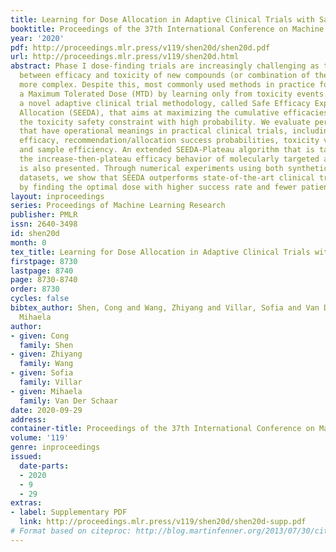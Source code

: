 ```yaml
---
title: Learning for Dose Allocation in Adaptive Clinical Trials with Safety Constraints
booktitle: Proceedings of the 37th International Conference on Machine Learning
year: '2020'
pdf: http://proceedings.mlr.press/v119/shen20d/shen20d.pdf
url: http://proceedings.mlr.press/v119/shen20d.html
abstract: Phase I dose-finding trials are increasingly challenging as the relationship
  between efficacy and toxicity of new compounds (or combination of them) becomes
  more complex. Despite this, most commonly used methods in practice focus on identifying
  a Maximum Tolerated Dose (MTD) by learning only from toxicity events. We present
  a novel adaptive clinical trial methodology, called Safe Efficacy Exploration Dose
  Allocation (SEEDA), that aims at maximizing the cumulative efficacies while satisfying
  the toxicity safety constraint with high probability. We evaluate performance objectives
  that have operational meanings in practical clinical trials, including cumulative
  efficacy, recommendation/allocation success probabilities, toxicity violation probability,
  and sample efficiency. An extended SEEDA-Plateau algorithm that is tailored for
  the increase-then-plateau efficacy behavior of molecularly targeted agents (MTA)
  is also presented. Through numerical experiments using both synthetic and real-world
  datasets, we show that SEEDA outperforms state-of-the-art clinical trial designs
  by finding the optimal dose with higher success rate and fewer patients.
layout: inproceedings
series: Proceedings of Machine Learning Research
publisher: PMLR
issn: 2640-3498
id: shen20d
month: 0
tex_title: Learning for Dose Allocation in Adaptive Clinical Trials with Safety Constraints
firstpage: 8730
lastpage: 8740
page: 8730-8740
order: 8730
cycles: false
bibtex_author: Shen, Cong and Wang, Zhiyang and Villar, Sofia and Van Der Schaar,
  Mihaela
author:
- given: Cong
  family: Shen
- given: Zhiyang
  family: Wang
- given: Sofia
  family: Villar
- given: Mihaela
  family: Van Der Schaar
date: 2020-09-29
address: 
container-title: Proceedings of the 37th International Conference on Machine Learning
volume: '119'
genre: inproceedings
issued:
  date-parts:
  - 2020
  - 9
  - 29
extras:
- label: Supplementary PDF
  link: http://proceedings.mlr.press/v119/shen20d/shen20d-supp.pdf
# Format based on citeproc: http://blog.martinfenner.org/2013/07/30/citeproc-yaml-for-bibliographies/
---
```

